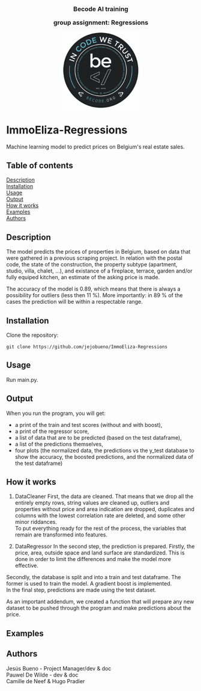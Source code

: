 <div align = "center">

<h3>Becode AI training

group assignment: Regressions</h3>


<img width = "200" src = /assets/BeCode_Logo.png>
</div>

# ImmoEliza-Regressions
Machine learning model to predict prices on Belgium's real estate sales.

## Table of contents
[Description](#Description)  
[Installation](#Installation)  
[Usage](#Usage)  
[Output](#Output)  
[How it works](#How-it-works)  
[Examples](#Examples)  
[Authors](#Authors)

## Description
The model predicts the prices of properties in Belgium, based on data that were gathered in a previous scraping project.
In relation with the postal code, the state of the construction, the property subtype (apartment, studio, villa, chalet, ...),
and existance of a fireplace, terrace, garden and/or fully equiped kitchen, an estimate of the asking price is made.

The accuracy of the model is 0.89, which means that there is always a possibility for outliers (less then 11 %). More importantly: in 89 %
of the cases the prediction will be within a respectable range.

## Installation
Clone the repository:
```
git clone https://github.com/jejobueno/ImmoEliza-Regressions
``` 

## Usage
Run main.py.

## Output
When you run the program, you will get: 

- a print of the train and test scores (without and with boost),
- a print of the regressor score,
- a list of data that are to be predicted (based on the test dataframe),
- a list of the predictions themselves,
- four plots (the normalized data, the predictions vs the y_test database to show the accuracy, 
the boosted predictions, and the normalized data of the test dataframe)

## How it works
1. DataCleaner
First, the data are cleaned. That means that we drop all the entirely empty rows, string values
are cleaned up, outliers and properties without price and area indication are dropped, duplicates
and columns with the lowest correlation rate are deleted, and some other minor riddances.  
To put everything ready for the rest of the process, the variables that remain are transformed into
features.

2. DataRegressor
In the second step, the prediction is prepared. Firstly, the price, area, outside space and land
surface are standardized. This is done in order to limit the differences and make the model more
effective.  
  
Secondly, the database is split and into a train and test dataframe. The former is used to train the
model. A gradient boost is implemented.  
In the final step, predictions are made using the test dataset.  
  
As an important addendum, we created a function that will prepare any new dataset to be pushed through
the program and make predictions about the price.

## Examples



## Authors
Jesús Bueno - Project Manager/dev & doc  
Pauwel De Wilde - dev & doc  
Camille de Neef & Hugo Pradier